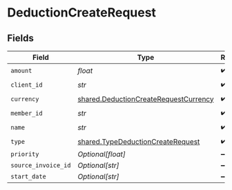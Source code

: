# DeductionCreateRequest


## Fields

| Field                                                                                          | Type                                                                                           | Required                                                                                       | Description                                                                                    |
| ---------------------------------------------------------------------------------------------- | ---------------------------------------------------------------------------------------------- | ---------------------------------------------------------------------------------------------- | ---------------------------------------------------------------------------------------------- |
| `amount`                                                                                       | *float*                                                                                        | :heavy_check_mark:                                                                             | N/A                                                                                            |
| `client_id`                                                                                    | *str*                                                                                          | :heavy_check_mark:                                                                             | N/A                                                                                            |
| `currency`                                                                                     | [shared.DeductionCreateRequestCurrency](../../models/shared/deductioncreaterequestcurrency.md) | :heavy_check_mark:                                                                             | N/A                                                                                            |
| `member_id`                                                                                    | *str*                                                                                          | :heavy_check_mark:                                                                             | N/A                                                                                            |
| `name`                                                                                         | *str*                                                                                          | :heavy_check_mark:                                                                             | N/A                                                                                            |
| `type`                                                                                         | [shared.TypeDeductionCreateRequest](../../models/shared/typedeductioncreaterequest.md)         | :heavy_check_mark:                                                                             | N/A                                                                                            |
| `priority`                                                                                     | *Optional[float]*                                                                              | :heavy_minus_sign:                                                                             | N/A                                                                                            |
| `source_invoice_id`                                                                            | *Optional[str]*                                                                                | :heavy_minus_sign:                                                                             | N/A                                                                                            |
| `start_date`                                                                                   | *Optional[str]*                                                                                | :heavy_minus_sign:                                                                             | N/A                                                                                            |
